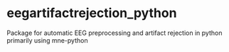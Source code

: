 # eegartifactrejection_python
Package for automatic EEG preprocessing and artifact rejection in python primarily using mne-python
